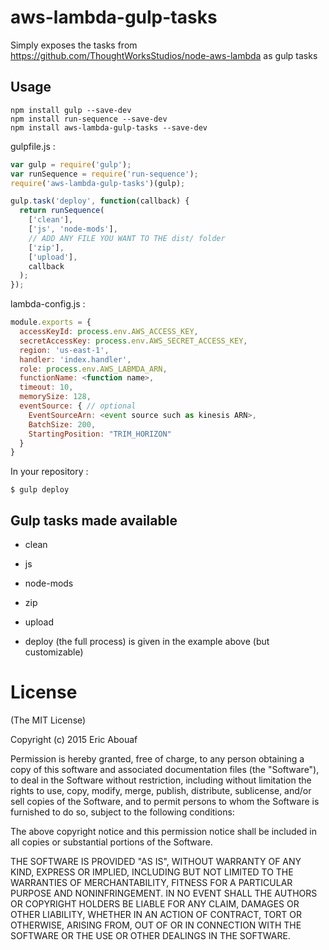 # aws-lambda-gulp-tasks

Simply exposes the tasks from https://github.com/ThoughtWorksStudios/node-aws-lambda as gulp tasks

## Usage

    npm install gulp --save-dev
    npm install run-sequence --save-dev
    npm install aws-lambda-gulp-tasks --save-dev

gulpfile.js :
````js
var gulp = require('gulp');
var runSequence = require('run-sequence');
require('aws-lambda-gulp-tasks')(gulp);

gulp.task('deploy', function(callback) {
  return runSequence(
    ['clean'],
    ['js', 'node-mods'],
    // ADD ANY FILE YOU WANT TO THE dist/ folder
    ['zip'],
    ['upload'],
    callback
  );
});
````

lambda-config.js :
````js
module.exports = {
  accessKeyId: process.env.AWS_ACCESS_KEY,
  secretAccessKey: process.env.AWS_SECRET_ACCESS_KEY,
  region: 'us-east-1',
  handler: 'index.handler',
  role: process.env.AWS_LABMDA_ARN,
  functionName: <function name>,
  timeout: 10,
  memorySize: 128,
  eventSource: { // optional
    EventSourceArn: <event source such as kinesis ARN>,
    BatchSize: 200,
    StartingPosition: "TRIM_HORIZON"
  }
}
````

In your repository :

    $ gulp deploy

## Gulp tasks made available

 * clean
 * js
 * node-mods
 * zip
 * upload

 * deploy (the full process) is given in the example above (but customizable)




# License

(The MIT License)

Copyright (c) 2015 Eric Abouaf

Permission is hereby granted, free of charge, to any person obtaining a copy of this software and associated documentation files (the "Software"), to deal in the Software without restriction, including without limitation the rights to use, copy, modify, merge, publish, distribute, sublicense, and/or sell copies of the Software, and to permit persons to whom the Software is furnished to do so, subject to the following conditions:

The above copyright notice and this permission notice shall be included in all copies or substantial portions of the Software.

THE SOFTWARE IS PROVIDED "AS IS", WITHOUT WARRANTY OF ANY KIND, EXPRESS OR IMPLIED, INCLUDING BUT NOT LIMITED TO THE WARRANTIES OF MERCHANTABILITY, FITNESS FOR A PARTICULAR PURPOSE AND NONINFRINGEMENT. IN NO EVENT SHALL THE AUTHORS OR COPYRIGHT HOLDERS BE LIABLE FOR ANY CLAIM, DAMAGES OR OTHER LIABILITY, WHETHER IN AN ACTION OF CONTRACT, TORT OR OTHERWISE, ARISING FROM, OUT OF OR IN CONNECTION WITH THE SOFTWARE OR THE USE OR OTHER DEALINGS IN THE SOFTWARE.
